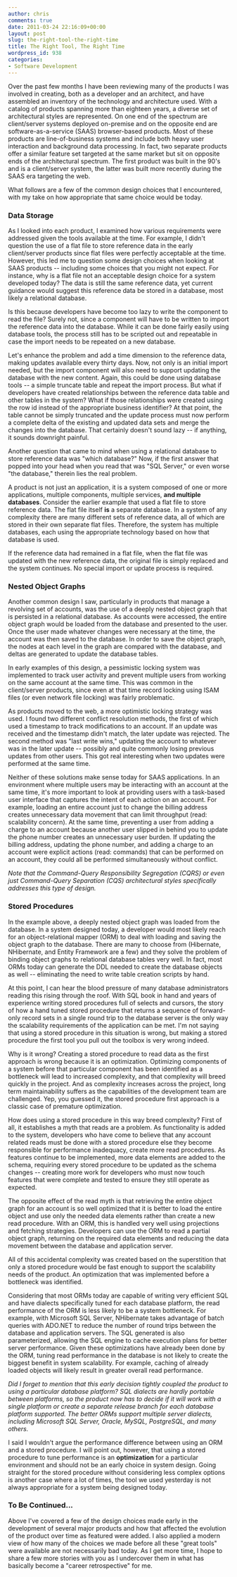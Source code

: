 ```yaml
---
author: chris
comments: true
date: 2011-03-24 22:16:09+00:00
layout: post
slug: the-right-tool-the-right-time
title: The Right Tool, The Right Time
wordpress_id: 938
categories:
- Software Development
---
```


Over the past few months I have been reviewing many of the products I was involved in creating, both as a developer and an architect, and have assembled an inventory of the technology and architecture used. With a catalog of products spanning more than eighteen years, a diverse set of architectural styles are represented. On one end of the spectrum are client/server systems deployed on-premise and on the opposite end are software-as-a-service (SAAS) browser-based products. Most of these products are line-of-business systems and include both heavy user interaction and background data processing. In fact, two separate products offer a similar feature set targeted at the same market but sit on opposite ends of the architectural spectrum. The first product was built in the 90's and is a client/server system, the latter was built more recently during the SAAS era targeting the web.




What follows are a few of the common design choices that I encountered, with my take on how appropriate that same choice would be today.




### Data Storage




As I looked into each product, I examined how various requirements were addressed given the tools available at the time. For example, I didn't question the use of a flat file to store reference data in the early client/server products since flat files were perfectly acceptable at the time. However, this led me to question some design choices when looking at SAAS products -- including some choices that you might not expect. For instance, why is a flat file not an acceptable design choice for a system developed today? The data is still the same reference data, yet current guidance would suggest this reference data be stored in a database, most likely a relational database.




Is this because developers have become too lazy to write the component to read the file? Surely not, since a component will have to be written to import the reference data into the database. While it can be done fairly easily using database tools, the process still has to be scripted out and repeatable in case the import needs to be repeated on a new database.




Let's enhance the problem and add a time dimension to the reference data, making updates available every thirty days. Now, not only is an initial import needed, but the import component will also need to support updating the database with the new content. Again, this could be done using database tools -- a simple truncate table and repeat the import process. But what if developers have created relationships between the reference data table and other tables in the system? What if those relationships were created using the row id instead of the appropriate business identifier? At that point, the table cannot be simply truncated and the update process must now perform a complete delta of the existing and updated data sets and merge the changes into the database. That certainly doesn't sound lazy -- if anything, it sounds downright painful.




Another question that came to mind when using a relational database to store reference data was "which database?" Now, if the first answer that popped into your head when you read that was "SQL Server," or even worse "the database," therein lies the real problem.




A product is not just an application, it is a system composed of one or more applications, multiple components, multiple services, **and multiple databases**. Consider the earlier example that used a flat file to store reference data. The flat file itself **is** a separate database. In a system of any complexity there are many different sets of reference data, all of which are stored in their own separate flat files. Therefore, the system has multiple databases, each using the appropriate technology based on how that database is used.




If the reference data had remained in a flat file, when the flat file was updated with the new reference data, the original file is simply replaced and the system continues. No special import or update process is required.




### Nested Object Graphs




Another common design I saw, particularly in products that manage a revolving set of accounts, was the use of a deeply nested object graph that is persisted in a relational database. As accounts were accessed, the entire object graph would be loaded from the database and presented to the user. Once the user made whatever changes were necessary at the time, the account was then saved to the database. In order to save the object graph, the nodes at each level in the graph are compared with the database, and deltas are generated to update the database tables.




In early examples of this design, a pessimistic locking system was implemented to track user activity and prevent multiple users from working on the same account at the same time. This was common in the client/server products, since even at that time record locking using ISAM files (or even network file locking) was fairly problematic.




As products moved to the web, a more optimistic locking strategy was used. I found two different conflict resolution methods, the first of which used a timestamp to track modifications to an account. If an update was received and the timestamp didn't match, the later update was rejected. The second method was "last write wins," updating the account to whatever was in the later update -- possibly and quite commonly losing previous updates from other users. This got real interesting when two updates were performed at the same time.




Neither of these solutions make sense today for SAAS applications. In an environment where multiple users may be interacting with an account at the same time, it's more important to look at providing users with a task-based user interface that captures the intent of each action on an account. For example, loading an entire account just to change the billing address creates unnecessary data movement that can limit throughput (read: scalability concern). At the same time, preventing a user from adding a charge to an account because another user slipped in behind you to update the phone number creates an unnecessary user burden. If updating the billing address, updating the phone number, and adding a charge to an account were explicit actions (read: commands) that can be performed on an account, they could all be performed simultaneously without conflict.




_Note that the Command-Query Responsibility Segregation (CQRS) or even just Command-Query Separation (CQS) architectural styles specifically addresses this type of design._




### Stored Procedures




In the example above, a deeply nested object graph was loaded from the database. In a system designed today, a developer would most likely reach for an object-relational mapper (ORM) to deal with loading and saving the object graph to the database. There are many to choose from (Hibernate, NHibernate, and Entity Framework are a few) and they solve the problem of binding object graphs to relational database tables very well. In fact, most ORMs today can generate the DDL needed to create the database objects as well -- eliminating the need to write table creation scripts by hand.




At this point, I can hear the blood pressure of many database administrators reading this rising through the roof. With SQL book in hand and years of experience writing stored procedures full of selects and cursors, the story of how a hand tuned stored procedure that returns a sequence of forward-only record sets in a single round trip to the database server is the only way the scalability requirements of the application can be met. I'm not saying that using a stored procedure in this situation is wrong, but making a stored procedure the first tool you pull out the toolbox is very wrong indeed.




Why is it wrong? Creating a stored procedure to read data as the first approach is wrong because it is an optimization. Optimizing components of a system before that particular component has been identified as a bottleneck will lead to increased complexity, and that complexity will breed quickly in the project. And as complexity increases across the project, long term maintainability suffers as the capabilities of the development team are challenged. Yep, you guessed it, the stored procedure first approach is a classic case of premature optimization.




How does using a stored procedure in this way breed complexity? First of all, it establishes a myth that reads are a problem. As functionality is added to the system, developers who have come to believe that any account related reads must be done with a stored procedure else they become responsible for performance inadequacy, create more read procedures. As features continue to be implemented, more data elements are added to the schema, requiring every stored procedure to be updated as the schema changes -- creating more work for developers who must now touch features that were complete and tested to ensure they still operate as expected.




The opposite effect of the read myth is that retrieving the entire object graph for an account is so well optimized that it is better to load the entire object and use only the needed data elements rather than create a new read procedure. With an ORM, this is handled very well using projections and fetching strategies. Developers can use the ORM to read a partial object graph, returning on the required data elements and reducing the data movement between the database and application server.




All of this accidental complexity was created based on the superstition that only a stored procedure would be fast enough to support the scalability needs of the product. An optimization that was implemented before a bottleneck was identified.




Considering that most ORMs today are capable of writing very efficient SQL and have dialects specifically tuned for each database platform, the read performance of the ORM is less likely to be a system bottleneck. For example, with Microsoft SQL Server, NHibernate takes advantage of batch queries with ADO.NET to reduce the number of round trips between the database and application servers. The SQL generated is also parameterized, allowing the SQL engine to cache execution plans for better server performance. Given these optimizations have already been done by the ORM, tuning read performance in the database is not likely to create the biggest benefit in system scalability. For example, caching of already loaded objects will likely result in greater overall read performance.




_Did I forget to mention that this early decision tightly coupled the product to using a particular database platform? SQL dialects are hardly portable between platforms, so the product now has to decide if it will work with a single platform or create a separate release branch for each database platform supported. The better ORMs support multiple server dialects, including Microsoft SQL Server, Oracle, MySQL, PostgreSQL, and many others._




I said I wouldn't argue the performance difference between using an ORM and a stored procedure. I will point out, however, that using a stored procedure to tune performance is an **optimization** for a particular environment and should not be an early choice in system design. Going straight for the stored procedure without considering less complex options is another case where a lot of times, the tool we used yesterday is not always appropriate for a system being designed today.




### To Be Continued...




Above I've covered a few of the design choices made early in the development of several major products and how that affected the evolution of the product over time as featured were added. I also applied a modern view of how many of the choices we made before all these "great tools" were available are not necessarily bad today. As I get more time, I hope to share a few more stories with you as I undercover them in what has basically become a "career retrospective" for me.




 
